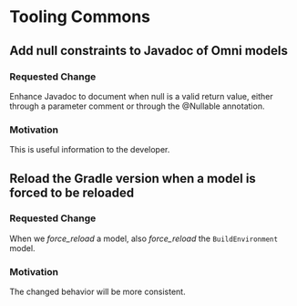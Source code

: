 # Tooling Commons

## Add null constraints to Javadoc of Omni models

### Requested Change

Enhance Javadoc to document when null is a valid return value, either through a parameter comment or
through the @Nullable annotation.

### Motivation

This is useful information to the developer.


## Reload the Gradle version when a model is forced to be reloaded

### Requested Change

When we _force_reload_ a model, also _force_reload_ the `BuildEnvironment` model.

### Motivation

The changed behavior will be more consistent.


